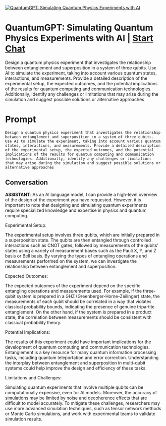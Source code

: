 
[![QuantumGPT: Simulating Quantum Physics Experiments with AI](https://flow-prompt-covers.s3.us-west-1.amazonaws.com/icon/realistic/real_3.png)](https://gptcall.net/chat.html?data=%7B%22contact%22%3A%7B%22id%22%3A%22tJ-SEveh8vgrkTXYwsZSU%22%2C%22flow%22%3Atrue%7D%7D)
# QuantumGPT: Simulating Quantum Physics Experiments with AI | [Start Chat](https://gptcall.net/chat.html?data=%7B%22contact%22%3A%7B%22id%22%3A%22tJ-SEveh8vgrkTXYwsZSU%22%2C%22flow%22%3Atrue%7D%7D)
Design a quantum physics experiment that investigates the relationship between entanglement and superposition in a system of three qubits. Use AI to simulate the experiment, taking into account various quantum states, interactions, and measurements. Provide a detailed description of the experimental setup, the expected outcomes, and the potential implications of the results for quantum computing and communication technologies. Additionally, identify any challenges or limitations that may arise during the simulation and suggest possible solutions or alternative approaches

# Prompt

```
Design a quantum physics experiment that investigates the relationship between entanglement and superposition in a system of three qubits. Use AI to simulate the experiment, taking into account various quantum states, interactions, and measurements. Provide a detailed description of the experimental setup, the expected outcomes, and the potential implications of the results for quantum computing and communication technologies. Additionally, identify any challenges or limitations that may arise during the simulation and suggest possible solutions or alternative approaches
```

## Conversation

**ASSISTANT**: As an AI language model, I can provide a high-level overview of the design of the experiment you have requested. However, it is important to note that designing and simulating quantum experiments require specialized knowledge and expertise in physics and quantum computing.



Experimental Setup:



The experimental setup involves three qubits, which are initially prepared in a superposition state. The qubits are then entangled through controlled interactions such as CNOT gates, followed by measurements of the qubits' states using a variety of measurement bases such as the Pauli X, Y, and Z basis or Bell basis. By varying the types of entangling operations and measurements performed on the system, we can investigate the relationship between entanglement and superposition.



Expected Outcomes:



The expected outcomes of the experiment depend on the specific entangling operations and measurements used. For example, if the three-qubit system is prepared in a GHZ (Greenberger-Horne-Zeilinger) state, the measurements of each qubit should be correlated in a way that violates classical probability bounds, indicating the presence of genuine tripartite entanglement. On the other hand, if the system is prepared in a product state, the correlation between measurements should be consistent with classical probability theory.



Potential Implications:



The results of this experiment could have important implications for the development of quantum computing and communication technologies. Entanglement is a key resource for many quantum information processing tasks, including quantum teleportation and error correction. Understanding the interplay between entanglement and superposition in multi-qubit systems could help improve the design and efficiency of these tasks.



Limitations and Challenges:



Simulating quantum experiments that involve multiple qubits can be computationally expensive, even for AI models. Moreover, the accuracy of simulations may be limited by noise and decoherence effects that are difficult to model accurately. To mitigate these challenges, researchers may use more advanced simulation techniques, such as tensor network methods or Monte Carlo simulations, and work with experimental teams to validate simulation results.


